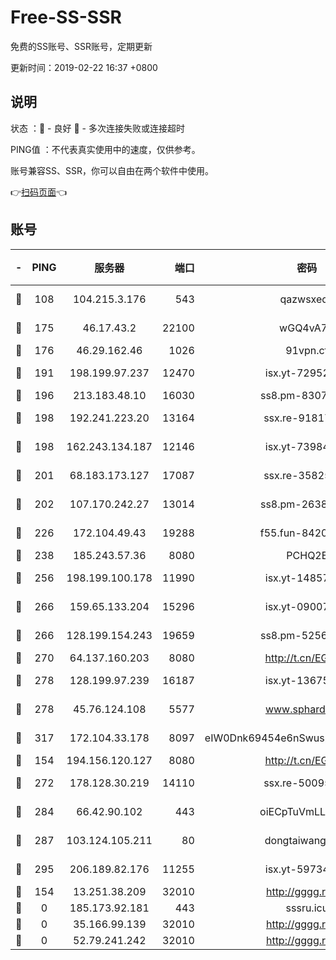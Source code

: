 # Free-SS-SSR

免费的SS账号、SSR账号，定期更新

更新时间：2019-02-22 16:37 +0800

## 说明

状态     ：🙂 - 良好 🙁 - 多次连接失败或连接超时

PING值   ：不代表真实使用中的速度，仅供参考。

账号兼容SS、SSR，你可以自由在两个软件中使用。

👉[扫码页面](https://liesauer.github.io/free-ss-ssr.github.io/)👈

## 账号

|-|PING|服务器|端口|密码|加密方式|区域|
|:----:|:----:|:-----:|-----:|:----:|:----:|:----:|
|🙂|108|104.215.3.176|543|qazwsxedc|aes-256-gcm|JP|
|🙂|175|46.17.43.2|22100|wGQ4vA7D|aes-256-gcm|RU|
|🙂|176|46.29.162.46|1026|91vpn.cf|rc4-md5|RU|
|🙂|191|198.199.97.237|12470|isx.yt-72952184|aes-256-cfb|US|
|🙂|196|213.183.48.10|16030|ss8.pm-83073049|rc4-md5|RU|
|🙂|198|192.241.223.20|13164|ssx.re-91817588|aes-256-cfb|US|
|🙂|198|162.243.134.187|12146|isx.yt-73984712|aes-256-cfb|US|
|🙂|201|68.183.173.127|17087|ssx.re-35825697|aes-256-cfb|US|
|🙂|202|107.170.242.27|13014|ss8.pm-26383123|aes-256-cfb|US|
|🙂|226|172.104.49.43|19288|f55.fun-84203624|aes-256-cfb|SG|
|🙂|238|185.243.57.36|8080|PCHQ2E|rc4-md5|US|
|🙂|256|198.199.100.178|11990|isx.yt-14857132|aes-256-cfb|US|
|🙂|266|159.65.133.204|15296|isx.yt-09007661|aes-256-cfb|SG|
|🙂|266|128.199.154.243|19659|ss8.pm-52569883|aes-256-cfb|SG|
|🙂|270|64.137.160.203|8080|http://t.cn/EGJIyrl|rc4-md5|CA|
|🙂|278|128.199.97.239|16187|isx.yt-13675788|aes-256-cfb|SG|
|🙂|278|45.76.124.108|5577|www.sphard.com|aes-256-cfb|AU|
|🙂|317|172.104.33.178|8097|eIW0Dnk69454e6nSwuspv9DmS201tQ0D|aes-256-cfb|SG|
|🙂|154|194.156.120.127|8080|http://t.cn/EGJIyrl|rc4-md5|RU|
|🙂|272|178.128.30.219|14110|ssx.re-50095618|aes-256-cfb|SG|
|🙂|284|66.42.90.102|443|oiECpTuVmLLxk4Ts|aes-256-cfb|US|
|🙂|287|103.124.105.211|80|dongtaiwang.com|aes-256-cfb|US|
|🙂|295|206.189.82.176|11255|isx.yt-59734405|aes-256-cfb|SG|
|🙁|154|13.251.38.209|32010|http://gggg.rocks|chacha20|SG|
|🙁|0|185.173.92.181|443|sssru.icu|rc4-md5|RU|
|🙁|0|35.166.99.139|32010|http://gggg.rocks|chacha20|US|
|🙁|0|52.79.241.242|32010|http://gggg.rocks|chacha20|KR|

